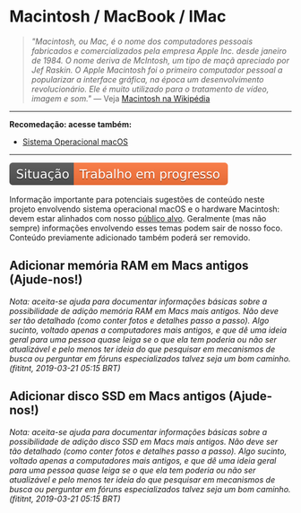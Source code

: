 # Macintosh / MacBook / IMac
> _"Macintosh, ou Mac, é o nome dos computadores pessoais fabricados e
comercializados pela empresa Apple Inc. desde janeiro de 1984. O nome deriva de
McIntosh, um tipo de maçã apreciado por Jef Raskin. O Apple Macintosh foi o
primeiro computador pessoal a popularizar a interface gráfica, na época um
desenvolvimento revolucionário. Ele é muito utilizado para o tratamento de
vídeo, imagem e som."_
— Veja [Macintosh na Wikipédia](https://pt.wikipedia.org/wiki/Macintosh)

---

**Recomedação: acesse também:**
- [Sistema Operacional macOS](../macos/README.md)

---

![Situação: Trabalho em progresso](../imagens/badges/status-work-in-progress.svg)

Informação importante para potenciais sugestões de conteúdo neste projeto
envolvendo sistema operacional macOS e o hardware Macintosh: devem estar
alinhados com nosso [público alvo](../CONTRIBUTING.md#público-alvo). Geralmente
(mas não sempre) informações envolvendo esses temas podem sair de nosso foco.
Conteúdo previamente adicionado também poderá ser removido.

## Adicionar memória RAM em Macs antigos (Ajude-nos!)

_Nota: aceita-se ajuda para documentar informações básicas sobre a possibilidade
de adição memória RAM em Macs mais antigos. Não deve ser tão detalhado (como
conter fotos e detalhes passo a passo). Algo sucinto, voltado apenas a
computadores mais antigos, e que dê uma ideia geral para uma pessoa quase leiga
se o que ela tem poderia ou não ser atualizável e pelo menos ter ideia do que
pesquisar em mecanismos de busca ou perguntar em fóruns especializados talvez
seja um bom caminho. (fititnt, 2019-03-21 05:15 BRT)_

## Adicionar disco SSD em Macs antigos (Ajude-nos!)

_Nota: aceita-se ajuda para documentar informações básicas sobre a possibilidade
de adição disco SSD em Macs mais antigos. Não deve ser tão detalhado (como
conter fotos e detalhes passo a passo). Algo sucinto, voltado apenas a
computadores mais antigos, e que dê uma ideia geral para uma pessoa quase leiga
se o que ela tem poderia ou não ser atualizável e pelo menos ter ideia do que
pesquisar em mecanismos de busca ou perguntar em fóruns especializados talvez
seja um bom caminho. (fititnt, 2019-03-21 05:15 BRT)_